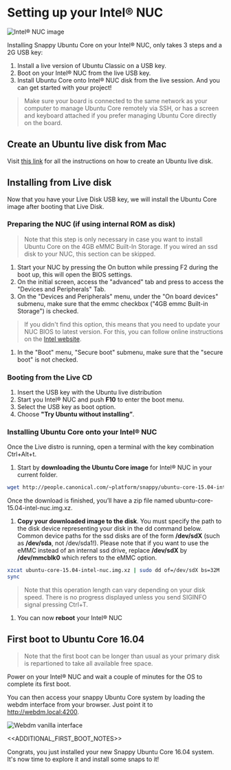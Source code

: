 # Setting up your Intel® NUC

![Intel® NUC image](https://raw.githubusercontent.com/ubuntu-core/snappy-dev-website/master/src/img/devices/Thin_Canyon_NUC_Front_Angle_Board.png "Intel® NUC image")

Installing Snappy Ubuntu Core on your Intel® NUC, only takes 3 steps and a 2G USB key:
1. Install a live version of Ubuntu Classic on a USB key.
1. Boot on your Intel® NUC from the live USB key.
1. Install Ubuntu Core onto Intel® NUC disk from the live session.
And you can get started with your project!

> Make sure your board is connected to the same network as your computer to manage Ubuntu Core remotely via SSH, or has a screen and keyboard attached if you prefer managing Ubuntu Core directly on the board.

## Create an Ubuntu live disk from Mac

Visit [this link](http://www.ubuntu.com/download/desktop/create-a-usb-stick-on-mac-osx) for all the instructions on how to create an Ubuntu live disk.

## Installing from Live disk

Now that you have your Live Disk USB key, we will install the Ubuntu Core image after booting that Live Disk.

### Preparing the NUC (if using internal ROM as disk)
> Note that this step is only necessary in case you want to install Ubuntu Core on the 4GB eMMC Built-In Storage.
If you wired an ssd disk to your NUC, this section can be skipped.
1. Start your NUC by pressing the On button while pressing F2 during the boot up, this will open the BIOS settings.
1. On the initial screen, access the "advanced" tab and press to access the "Devices and Peripherals" Tab.
1. On the "Devices and Peripherals" menu, under the "On board devices" submenu, make sure that the emmc checkbox ("4GB emmc Built-in Storage") is checked.
  > If you didn't find this option, this means that you need to update your NUC BIOS to latest version. For this, you can follow online instructions on the [Intel website](http://www.intel.com/content/www/us/en/support/boards-and-kits/000005850.html).
1. In the "Boot" menu, "Secure boot" submenu, make sure that the "secure boot" is not checked.


### Booting from the Live CD

1. Insert the USB key with the Ubuntu live distribution
1. Start you Intel® NUC and push **F10** to enter the boot menu.
1. Select the USB key as boot option.
1. Choose **"Try Ubuntu without installing”**.

### Installing Ubuntu Core onto your Intel® NUC

Once the Live distro is running, open a terminal with the key combination Ctrl+Alt+t.

1. Start by **downloading the Ubuntu Core image** for Intel® NUC in your current folder.
```sh
wget http://people.canonical.com/~platform/snappy/ubuntu-core-15.04-intel-nuc.img.xz
```
Once the download is finished, you’ll have a zip file named ubuntu-core-15.04-intel-nuc.img.xz.

1. **Copy your downloaded image to the disk**. You must specify the path to the disk device representing your disk in the dd command below. Common device paths for the ssd disks are of the form **/dev/sdX** (such as **/dev/sda**, not /dev/sda1!). Please note that if you want to use the eMMC instead of an internal ssd drive, replace **/dev/sdX** by **/dev/mmcblk0** which refers to the eMMC option.

```sh
xzcat ubuntu-core-15.04-intel-nuc.img.xz | sudo dd of=/dev/sdX bs=32M
sync
```

 > Note that this operation length can vary depending on your disk speed. There is no progress displayed unless you send SIGINFO signal pressing Ctrl+T.

1. ​You can now **reboot** your Intel® NUC

## First boot to Ubuntu Core 16.04

> Note that the first boot can be longer than usual as your primary disk is repartioned to take all available free space.

Power on your Intel® NUC and wait a couple of minutes for the OS to complete its first boot.

You can then access your snappy Ubuntu Core system by loading the webdm interface from your browser. Just point it to
http://webdm.local:4200.

![Webdm vanilla interface](https://raw.githubusercontent.com/ubuntu-core/snappy-dev-website/master/src/img/setup/webdm.png)

<<ADDITIONAL_FIRST_BOOT_NOTES>>

Congrats, you just installed your new Snappy Ubuntu Core 16.04 system. It's now time to explore it and
install some snaps to it!
